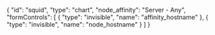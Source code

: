 {
    "id": "squid",
    "type": "chart",
    "node_affinity": "Server - Any",
    "formControls": [
        {
            "type": "invisible",
            "name": "affinity_hostname"
        },
        {
            "type": "invisible",
            "name": "node_hostname"
        }
    ]
}

